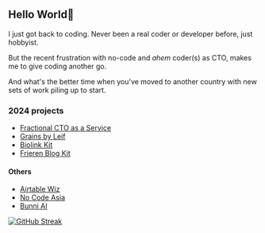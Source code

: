 ## Hello World🖖

I just got back to coding. Never been a real coder or developer before, just hobbyist.

But the recent frustration with no-code and _ahem_ coder(s) as CTO, makes me to give coding another go.

And what's the better time when you've moved to another country with new sets of work piling up to start.

### 2024 projects

- [Fractional CTO as a Service](https://leifjerami.com)
- [Grains by Leif](https://grains.leifjerami.com)
- [Biolink Kit](https://grains.leifjerami.com/post/biolink-clone/)
- [Frieren Blog Kit](https://grains.leifjerami.com/post/frieren-blog-kit/)

#### Others

- [Airtable Wiz](https://airtablewiz.com)
- [No Code Asia](https://nocodeasia.leifjerami.com)
- [Bunni AI](https://bunni.ai)

[![GitHub Streak](https://streak-stats.demolab.com?user=fishingelephants&theme=tokyonight-duo)](https://git.io/streak-stats)

<!--
**fishingelephants/fishingelephants** is a ✨ _special_ ✨ repository because its `README.md` (this file) appears on your GitHub profile.

Here are some ideas to get you started:

- 🔭 I’m currently working on ...
- 🌱 I’m currently learning ...
- 👯 I’m looking to collaborate on ...
- 🤔 I’m looking for help with ...
- 💬 Ask me about ...
- 📫 How to reach me: ...
- 😄 Pronouns: ...
- ⚡ Fun fact: ...
-->
